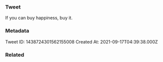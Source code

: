 ### Tweet
If you can buy happiness, buy it.

### Metadata
Tweet ID: 1438724301562155008
Created At: 2021-09-17T04:39:38.000Z

### Related


